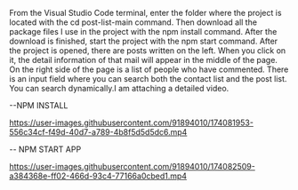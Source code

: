 From the Visual Studio Code terminal, enter the folder where the project is located with the cd post-list-main command. Then download all the package files I use in the project with the npm install command. After the download is finished, start the project with the npm start command. After the project is opened, there are posts written on the left. When you click on it, the detail information of that mail will appear in the middle of the page. On the right side of the page is a list of people who have commented. There is an input field where you can search both the contact list and the post list. You can search dynamically.I am attaching a detailed video.


--NPM INSTALL 

https://user-images.githubusercontent.com/91894010/174081953-556c34cf-f49d-40d7-a789-4b8f5d5d5dc6.mp4

-- NPM START APP



https://user-images.githubusercontent.com/91894010/174082509-a384368e-ff02-466d-93c4-77166a0cbed1.mp4

